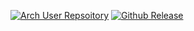 [![Arch User Repsoitory](https://img.shields.io/aur/version/work)](https://aur.archlinux.org/packages/work)
[![Github Release](https://img.shields.io/github/v/release/jmelahman/work)](https://github.com/jmelahman/work)
